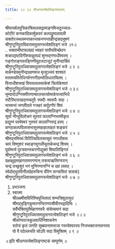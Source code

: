 ```yaml
---
title: ३२ ३३ श्रीअगस्त्येशलिङ्गाष्टकम्

---
```

 श्रीमत्पर्वतपुत्रिकाश्रिसलसद्वामाङ्गमिजदूज्ज्वल-  
कोटीरं कनकादिकार्मुकवरं कल्पद्रुमालावली  
सक्तोरःस्थलमन्तकान्तकननन्ताहीन्द्रसद्भूषणं  
श्रीगुण्टूरिपुराविवारामतुलागस्त्येशलिङ्गं भजे ॥१॥  
.. भक्ताभीष्टफलप्रदं भवहरं पापौघविच्छेदन  
शक्राद्यष्टदिगीशसन्नुतपदं शुम्भद्गणाधीश्वरम् ।  
गङ्गोत्तङ्गतरङ्गिणीयुदजटाजूटं मुनीन्दार्चितं  
श्रीगुण्टूरिपुराधिवासमतुलागरत्येशलिङ्गं भजे ॥ २ ॥  
मार्कण्डेयमुनीन्द्ररक्षणमज मृत्युञ्जयं शाश्वतं  
मत्तामयविरोधिगर्वनगगीदम्भोलिधारायितम् ।  
वित्ताधीशसखं वियत्तललसत्केशं त्रिलोकेश्वरं  
श्रीगुण्टूरिपुराधिवासमतुलागस्त्येशलिङ्गं भजे ॥ ३॥  
भूम्यापोऽग्निसमीरणाम्बरलसत्सोमार्कयज्वाभिधै  
रष्टैरिष्टवरप्रदानचतुरैः स्पष्टैः स्वरूपैः सदा ।  
भास्वन्तं जगतीतले गजहरं कर्पूरगौरं शिवं  
श्रीगुण्टूरिपुराधिवासमतुलागस्त्येशलिङ्गं भजे ॥ ४ ॥  
सूर्या नीन्दुविलोचनं सुरवरं फालाग्निभस्मीकृत  
प्रद्युम्नं परमेश्वरं गुरुवरं कालाग्निरुद्रं हरम् ।  
कण्ठाकल्पविलासभासुरमहाहालाहलं शङ्करं  
श्रीगुण्टूरिपुराधिवासमतुलागस्त्येशलिङ्गं भजे ॥ ५ ॥  
श्रीमद्भमिरथं विरिञ्चिविलसत्सूतं नगाधीशस  
चापं विष्णुशरं रथाङ्गयुगलीभूतार्कचन्द्रं शिवम् ।  
पूर्वामर्त्य पुरत्रयान्तकरणोद्युक्तं शिवालिङ्गितं  
श्रीगुण्टूरिपुराधिवासमतुलागस्त्येशलिङ्गं भजे ॥ ६ ॥  
दक्षाक्षुद्रमखागतामरगणान् तत्रत्यऋत्विग्वरान्  
चन्द्रं तच्छृशुरं भगं मुनिगणानग्निं च दक्षं लसत् ।  
स्वेदोद्भूतविनीलदेहरुचिना वीरेण सन्त्रासितं त्रासकं]  
श्रीगुण्टूरिपुराधिवासमतुलागस्त्येशलिङ्गं भजे ॥ ७ ॥  
1. प्रभञ्जना  
2. स्वात्मा  
श्रीलक्ष्मीशविरिश्चिपूजितपदं शम्भत्रिशूलायुधं  
श्रीमद्भृङ्गिकुमारनन्दिगणपश्रीवीरभद्रादिभिः ।  
सर्वैर्भक्तियुतैर्महागणवरैः संसेव्यमानं सदा  
श्रीगुण्टूरिपुराधिवासमतुलानरत्येशलिङ्गं भजे ॥ ८॥  
श्रीकोप्पराजकुलवार्धिनिशाकरेण  
स्तोत्रं कृतं जगति सुब्बयनामभाजा गस्त्येश्वरस्य निजभक्तजनावनस्य  
यो वै पठेल्लभति सोऽपि सदा विमुक्तिम् ॥ ९ ॥  

॥ इति श्रीअगस्त्येशलिङ्गाष्टकं सम्पूर्णम् ॥  